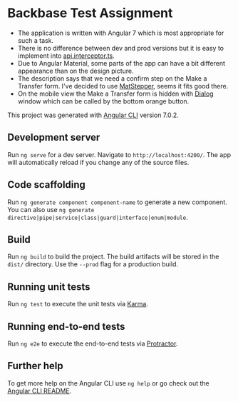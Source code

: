 # Backbase Test Assignment

- The application is written with Angular 7 which is most appropriate for such a task.
- There is no difference between dev and prod versions but it is easy to implement into [api.interceptor.ts](src/app/shared/api.interceptor.ts).
- Due to Angular Material, some parts of the app can have a bit different appearance than on the design picture.
- The description says that we need a confirm step on the Make a Transfer form. I've decided to use [MatStepper](https://material.angular.io/components/stepper/overview), seems it fits good there. 
- On the mobile view the Make a Transfer form is hidden with [Dialog](https://material.angular.io/components/dialog/overview) window which can be called by the bottom orange button.

This project was generated with [Angular CLI](https://github.com/angular/angular-cli) version 7.0.2.

## Development server

Run `ng serve` for a dev server. Navigate to `http://localhost:4200/`. The app will automatically reload if you change any of the source files.

## Code scaffolding

Run `ng generate component component-name` to generate a new component. You can also use `ng generate directive|pipe|service|class|guard|interface|enum|module`.

## Build

Run `ng build` to build the project. The build artifacts will be stored in the `dist/` directory. Use the `--prod` flag for a production build.

## Running unit tests

Run `ng test` to execute the unit tests via [Karma](https://karma-runner.github.io).

## Running end-to-end tests

Run `ng e2e` to execute the end-to-end tests via [Protractor](http://www.protractortest.org/).

## Further help

To get more help on the Angular CLI use `ng help` or go check out the [Angular CLI README](https://github.com/angular/angular-cli/blob/master/README.md).
